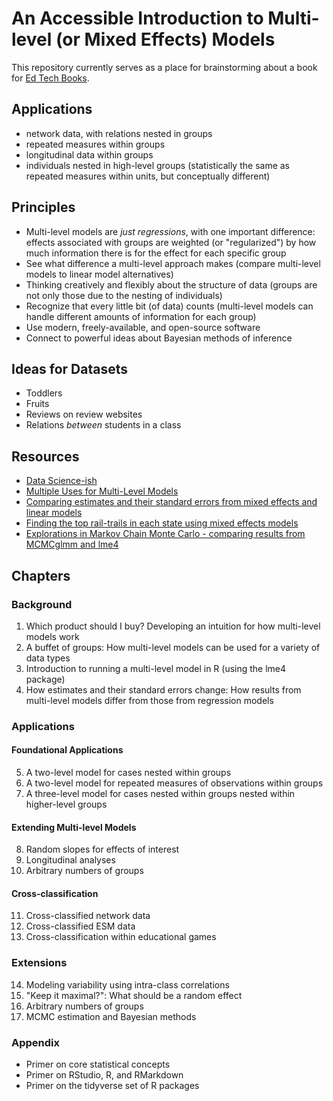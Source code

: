 # An Accessible Introduction to Multi-level (or Mixed Effects) Models

This repository currently serves as a place for brainstorming about a book for [Ed Tech Books](https://edtechbooks.org/).

## Applications

- network data, with relations nested in groups
- repeated measures within groups
- longitudinal data within groups
- individuals nested in high-level groups (statistically the same as repeated measures within units, but conceptually different)

## Principles

- Multi-level models are *just regressions*, with one important difference: effects associated with groups are weighted (or "regularized") by how much information there is for the effect for each specific group
- See what difference a multi-level approach makes (compare multi-level models to linear model alternatives)
- Thinking creatively and flexibly about the structure of data (groups are not only those due to the nesting of individuals)
- Recognize that every little bit (of data) counts (multi-level models can handle different amounts of information for each group)
- Use modern, freely-available, and open-source software
- Connect to powerful ideas about Bayesian methods of inference

## Ideas for Datasets

- Toddlers
- Fruits
- Reviews on review websites
- Relations *between* students in a class

## Resources

- [Data Science-ish](https://github.com/jrosen48/data-science-ish)
- [Multiple Uses for Multi-Level Models](https://joshuamrosenberg.com/posts/multiple-uses-for-multi-level-models-examples-from-recent-research/)
- [Comparing estimates and their standard errors from mixed effects and linear models
](https://joshuamrosenberg.com/posts/comparing-mixed-effects-and-linear-models/)
- [Finding the top rail-trails in each state using mixed effects models](https://joshuamrosenberg.com/posts/find-the-top-rail-trails-in-each-state/)
- [Explorations in Markov Chain Monte Carlo - comparing results from MCMCglmm and lme4](https://joshuamrosenberg.com/posts/explorations-in-markov-chain-monte-carlo-mcmc/)

## Chapters

### Background

1. Which product should I buy? Developing an intuition for how multi-level models work
2. A buffet of groups: How multi-level models can be used for a variety of data types
3. Introduction to running a multi-level model in R (using the lme4 package)
4. How estimates and their standard errors change: How results from multi-level models differ from those from regression models

### Applications

#### Foundational Applications

5. A two-level model for cases nested within groups
6. A two-level model for repeated measures of observations within groups
7. A three-level model for cases nested within groups nested within higher-level groups

#### Extending Multi-level Models

8. Random slopes for effects of interest
9. Longitudinal analyses
10. Arbitrary numbers of groups

#### Cross-classification

11. Cross-classified network data
12. Cross-classified ESM data
13. Cross-classification within educational games

### Extensions

14. Modeling variability using intra-class correlations
15. "Keep it maximal?": What should be a random effect
16. Arbitrary numbers of groups
17. MCMC estimation and Bayesian methods

### Appendix

- Primer on core statistical concepts
- Primer on RStudio, R, and RMarkdown
- Primer on the tidyverse set of R packages
